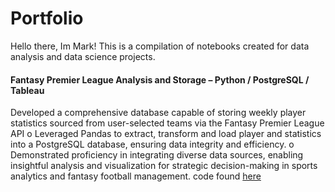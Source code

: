 # Portfolio
Hello there, Im Mark! This is a compilation of notebooks created for data analysis and data science projects. 
#### Fantasy Premier League Analysis and Storage – Python / PostgreSQL / Tableau
Developed a comprehensive database capable of storing weekly player statistics sourced 
from user-selected teams via the Fantasy Premier League API
o Leveraged Pandas to extract, transform and load player and statistics into a 
PostgreSQL database, ensuring data integrity and efficiency. 
o Demonstrated proficiency in integrating diverse data sources, enabling insightful 
analysis and visualization for strategic decision-making in sports analytics and 
fantasy football management. code found [here](https://github.com/amboym/DraftFPLDB)
